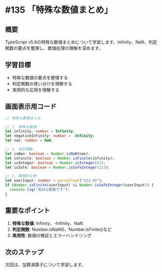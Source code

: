 # #135 「特殊な数値まとめ」

## 概要
TypeScript v5.9の特殊な数値まとめについて学習します。Infinity、NaN、判定関数の要点を整理し、数値処理の理解を深めます。

## 学習目標
- 特殊な数値の要点を整理する
- 判定関数の使い分けを理解する
- 実用的な応用を理解する

## 画面表示用コード

```typescript
// 特殊な数値まとめ

// 1. 特殊な数値
let infinity: number = Infinity;
let negativeInfinity: number = -Infinity;
let nan: number = NaN;

// 2. 判定関数
let isNan: boolean = Number.isNaN(nan);
let isFinite: boolean = Number.isFinite(infinity);
let isInteger: boolean = Number.isInteger(42);
let isSafe: boolean = Number.isSafeInteger(123);

// 3. 実用的な例
let userInput: number = parseFloat("123.45");
if (Number.isFinite(userInput) && Number.isSafeInteger(userInput)) {
  console.log("有効な整数です");
}
```

## 重要なポイント
1. **特殊な数値**: Infinity、-Infinity、NaN
2. **判定関数**: Number.isNaN()、Number.isFinite()など
3. **実用性**: 数値の検証とエラーハンドリング

## 次のステップ
次回は、加算演算子について学習します。